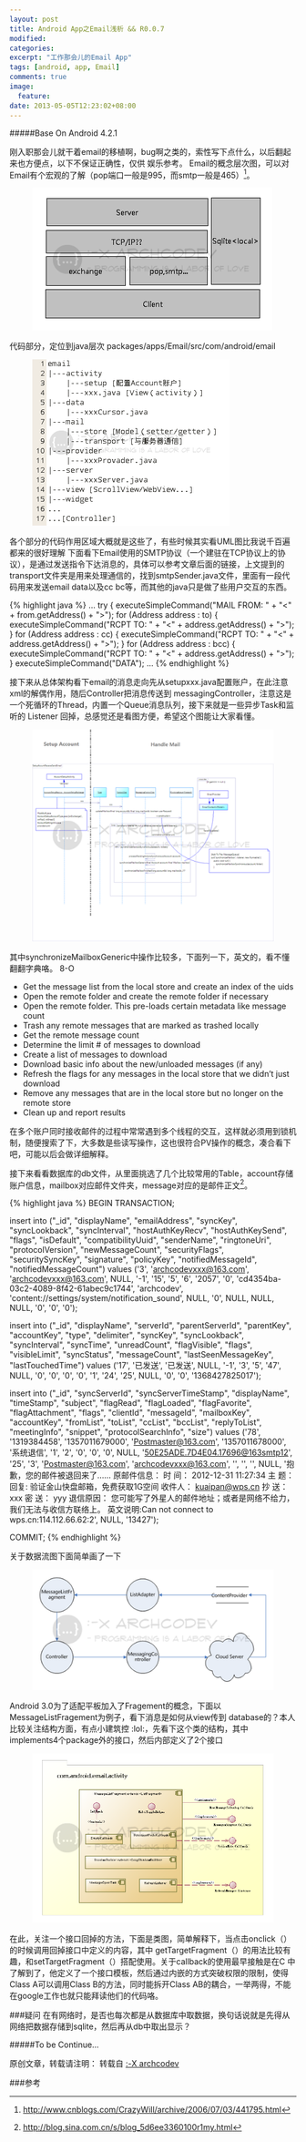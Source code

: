 ```yaml
---
layout: post
title: Android App之Email浅析 && R0.0.7
modified:
categories: 
excerpt: "工作那会儿的Email App"
tags: [android, app, Email]
comments: true
image:
  feature:
date: 2013-05-05T12:23:02+08:00
---
```

#####Base On Android 4.2.1

 刚入职那会儿就干着email的移植啊，bug啊之类的，索性写下点什么，以后翻起来也方便点，以下不保证正确性，仅供 娱乐参考。 Email的概念层次图，可以对Email有个宏观的了解（pop端口一般是995，而smtp一般是465）[^1]。
<figure>
	<a href="/images/2013/05/01.png"><img src="/images/2013/05/01.png"></a>
</figure>

代码部分，定位到java层次 packages/apps/Email/src/com/android/email
<figure>
	<a href="/images/2013/05/02.png"><img src="/images/2013/05/02.png"></a>
</figure>

各个部分的代码作用区域大概就是这些了，有些时候其实看UML图比我说千百遍都来的很好理解 下面看下Email使用的SMTP协议（一个建驻在TCP协议上的协议），是通过发送指令下达消息的，具体可以参考文章后面的链接，上文提到的 transport文件夹是用来处理通信的，找到smtpSender.java文件，里面有一段代码用来发送email data以及cc bc等，而其他的java只是做了些用户交互的东西。

{% highlight java %}
...
try {
    executeSimpleCommand("MAIL FROM: " + "<" + from.getAddress() + ">");
    for (Address address : to) {
        executeSimpleCommand("RCPT TO: " + "<" + address.getAddress() + ">");
    }
    for (Address address : cc) {
        executeSimpleCommand("RCPT TO: " + "<" + address.getAddress() + ">");
    }
    for (Address address : bcc) {
        executeSimpleCommand("RCPT TO: " + "<" + address.getAddress() + ">");
    }
    executeSimpleCommand("DATA");
...
{% endhighlight %}

接下来从总体架构看下email的消息走向先从setupxxx.java配置账户，在此注意xml的解偶作用，随后Controller把消息传送到 messagingController，注意这是一个死循环的Thread，内置一个Queue消息队列，接下来就是一些异步Task和监听的 Listener 回掉，总感觉还是看图方便，希望这个图能让大家看懂。

<figure>
	<a href="/images/2013/05/03_0.png"><img src="/images/2013/05/03.png"></a>
</figure>

其中synchronizeMailboxGeneric中操作比较多，下面列一下，英文的，看不懂翻翻字典咯。 8-O

* Get the message list from the local store and create an index of the uids
* Open the remote folder and create the remote folder if necessary
* Open the remote folder. This pre-loads certain metadata like message count
* Trash any remote messages that are marked as trashed locally
* Get the remote message count
* Determine the limit # of messages to download
* Create a list of messages to download
* Download basic info about the new/unloaded messages (if any)
* Refresh the flags for any messages in the local store that we didn’t just download
* Remove any messages that are in the local store but no longer on the remote store
* Clean up and report results

 在多个账户同时接收邮件的过程中常常遇到多个线程的交互，这样就必须用到锁机制，随便搜索了下，大多数是些读写操作，这也很符合PV操作的概念，凑合看下吧，可能以后会做详细解释。

接下来看看数据库的db文件，从里面挑选了几个比较常用的Table，account存储账户信息，mailbox对应邮件文件夹，message对应的是邮件正文[^2]。

{% highlight java %}
BEGIN TRANSACTION;

insert into  ("_id", "displayName", "emailAddress", "syncKey", "syncLookback", "syncInterval", "hostAuthKeyRecv", "hostAuthKeySend", "flags", "isDefault", "compatibilityUuid", "senderName", "ringtoneUri", "protocolVersion", "newMessageCount", "securityFlags", "securitySyncKey", "signature", "policyKey", "notifiedMessageId", "notifiedMessageCount") 
    		values ('3', 'archcodevxxx@163.com', 'archcodevxxx@163.com', NULL, '-1', '15', '5', '6', '2057', '0', 'cd4354ba-03c2-4089-8f42-61abec9c1744', 'archcodev', 'content://settings/system/notification_sound', NULL, '0', NULL, NULL, NULL, '0', '0', '0');

insert into  ("_id", "displayName", "serverId", "parentServerId", "parentKey", "accountKey", "type", "delimiter", "syncKey", "syncLookback", "syncInterval", "syncTime", "unreadCount", "flagVisible", "flags", "visibleLimit", "syncStatus", "messageCount", "lastSeenMessageKey", "lastTouchedTime") 
			values ('17', '已发送', '已发送', NULL, '-1', '3', '5', '47', NULL, '0', '0', '0', '0', '1', '24', '25', NULL, '0', '0', '1368427825017');

insert into  ("_id", "syncServerId", "syncServerTimeStamp", "displayName", "timeStamp", "subject", "flagRead", "flagLoaded", "flagFavorite", "flagAttachment", "flags", "clientId", "messageId", "mailboxKey", "accountKey", "fromList", "toList", "ccList", "bccList", "replyToList", "meetingInfo", "snippet", "protocolSearchInfo", "size") 
			values ('78', '1319384458', '1357011679000', 'Postmaster@163.com', '1357011678000', '系统退信', '1', '2', '0', '0', '0', NULL, '<50E25ADE.7D4E04.17696@163smtp12>', '25', '3', 'Postmaster@163.com', 'archcodevxxx@163.com', '', '', '', NULL, '抱歉，您的邮件被退回来了…… 原邮件信息： 时 间： 2012-12-31 11:27:34 主 题： 回复: 验证金山快盘邮箱，免费获取1G空间 收件人： kuaipan@wps.cn 抄 送： xxx 密 送： yyy 退信原因： 您可能写了外星人的邮件地址；或者是网络不给力，我们无法与收信方联络上。 英文说明:Can not connect to wps.cn:114.112.66.62:2', NULL, '13427');

COMMIT;
{% endhighlight %}

关于数据流图下面简单画了一下

<figure>
	<a href="/images/2013/05/04.png"><img src="/images/2013/05/04.png"></a>
</figure>

Android 3.0为了适配平板加入了Fragement的概念，下面以MessageListFragement为例子，看下消息是如何从view传到 database的？本人比较关注结构方面，有点小建筑控 :lol:，先看下这个类的结构，其中implements4个package外的接口，然后内部定义了2个接口

<figure>
	<a href="/images/2013/05/05.png"><img src="/images/2013/05/05_0.png"></a>
</figure>

在此，关注一个接口回掉的方法，下面是类图，简单解释下，当点击onclick（）的时候调用回掉接口中定义的内容，其中 getTargetFragment（）的用法比较有趣，和setTargetFragment（）搭配使用。关于callback的使用最早接触是在C 中了解到了，他定义了一个接口模板，然后通过内嵌的方式突破权限的限制，使得Class A可以调用Class B的方法，同时能拆开Class AB的耦合，一举两得，不能在google工作也就只能拜读他们的代码咯。

###疑问
在有网络时，是否也每次都是从数据库中取数据，换句话说就是先得从网络把数据存储到sqlite，然后再从db中取出显示？

#####To be Continue…

原创文章，转载请注明： 转载自 <a href="http://archcodev.com">:-X archcodev</a>

###参考
[^1]: <http://www.cnblogs.com/CrazyWill/archive/2006/07/03/441795.html>
[^2]: <http://blog.sina.com.cn/s/blog_5d6ee3360100r1my.html>